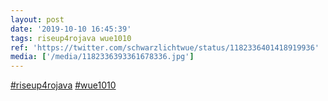 ```yaml
---
layout: post
date: '2019-10-10 16:45:39'
tags: riseup4rojava wue1010
ref: 'https://twitter.com/schwarzlichtwue/status/1182336401418919936'
media: ['/media/1182336393361678336.jpg']
---
```

[#riseup4rojava](/t/riseup4rojava) [#wue1010](/t/wue1010) 